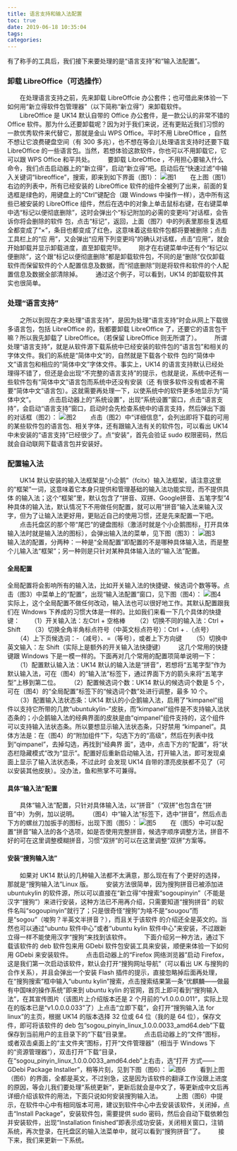 ```yaml
---
title: 语言支持和输入法配置
toc: true
date: 2019-06-18 10:35:04
tags:
categories:
---
```






有了称手的工具后，我们接下来要处理的是“语言支持”和“输入法配置”。
### 卸载 LibreOffice（可选操作）
　　在处理语言支持之前，先来卸载 LibreOffcie 办公套件；也可借此来体验一下如何用“新立得软件包管理器”（以下简称“新立得”）来卸载软件。
　　LibreOffice 是 UK14 默认自带的 Office 办公套件，是一款公认的非常不错的 Office 软件。那为什么还要卸载呢？因为对于我们来说，还有更贴近我们习惯的一款优秀软件来代替它，那就是金山 WPS Office。平时不用 LibreOffice ，自然不想让它浪费硬盘空间（有 300 多兆），也不想在等会儿处理语言支持时还要下载 LibreOffice 的一些语言包。当然，若想体验这款软件，你也可以不用卸载它，它可以跟 WPS Office 和平共处。
　　要卸载 LibreOffice ，不用担心要输入什么命令，我们点击启动器上的“新立得”，启动“新立得”吧。启动后在“快速过滤”中输入关键词“libreoffice”，搜索，即来到如下界面（图1）：
![图1](https://www.ubuntukylin.com/ukylin/data/attachment/forum/201406/27/223637qdss9s6dddhs6dqp.jpg)
　　在上图（图1）右边的列表中，所有已经安装的 LibreOffice 软件的组件全被列了出来，前面的复选框是绿色的，用键盘上的“Ctrl”键配合（跟 Windows 中操作一样），选中所有这些已被安装的 LibreOffice 组件，然后在选中的对象上单击鼠标右键，在右键菜单中选“标记以便彻底删除”，这时会弹出个“标记附加的必需的变更吗”对话框，会告诉你将会删除的软件 包，点击“标记”，返回，上面（图7）中的列表里那些复选框全都变成了“×”，条目也都变成了红色，这意味着这些软件包都将要被删除；点击工具栏上的“应 用”，又会弹出“应用下列变更吗”的确认对话框，点击“应用”，就会开始卸载并显示卸载进度，直至卸载完毕。
　　刚才在右键菜单中还有个“标记以便删除”，这个跟“标记以便彻底删除”都是卸载软件包，不同的是“删除”仅仅卸载软件而保留软件的个人配置信息及数据，而“彻底删除”则是将软件和软件的个人配置信息及数据全部清除掉。
　　通过这个例子，可以看到，UK14 的卸载软件其实也很简单。
### 处理“语言支持”
　　之所以到现在才来处理“语言支持”，是因为处理“语言支持”时会从网上下载很多语言包，包括 LibreOffice 的，我都要卸载 LibreOffice 了，还要它的语言包干嘛？所以我先卸载了 LibreOffice。（若保留 LibreOffice 则无所谓了）。
　　所谓处理“语言支持”，就是从软件源下载系统中已经安装的软件包的“语言包”和相关的字体文件。我们的系统是“简体中文”的，自然就是下载各个软件 包的“简体中文”语言包和相应的“简体中文”字体文件。事实上，UK14 的语言支持默认已经处理得不错了，但还是会出现“不完整的语言支持”的提示，也就是说，系统中还有一些软件包有“简体中文”语言包而系统中还没有安装（还 有很多软件没有或者不需要“简体中文”语言包）。这就需要再处理一下，以使系统中的软件更多地显示为“简体中文”。
 　　点击启动器上的“系统设置”，出现“系统设置”窗口，点击“语言支持”，会启动“语言支持”窗口，启动时会先检查系统中的语言支持，然后弹出下面的对话框（图2）：
![图2](https://www.ubuntukylin.com/ukylin/data/attachment/forum/201406/27/223706axcs8kkqxu7qvx0q.jpg)
　　点击（图2）中“详细信息”，会列出即将下载的可用的某些软件包的语言包、相关字体，还有跟输入法有关的软件包，可以看出 UK14 中未安装的“语言支持”已经很少了。点“安装”，首先会验证 sudo 权限密码，然后就会自动联网下载语言包并安装好。
### 配置输入法
　　UK14 默认安装的输入法框架是“小企鹅”（fcitx）输入法框架，请注意这里的“框架”一词，这意味着它本身只提供和管理基础的输入法功能实现，而不提供具体 的输入法；这个“框架”里，默认包含了“拼音、双拼、Google拼音、五笔字型”4 种具体的输入法，默认情况下不用做任何配置，就可以用“拼音”输入法来输入汉字，但为了让输入法更好用，更贴近自己的使用习惯，还是先来配置一下吧。
　　点击托盘区的那个带“尾巴”的键盘图标（激活时就是个小企鹅图标，打开具体输入法时就是输入法的图标），会弹出输入法的菜单，见下图（图3）：
![图3](https://www.ubuntukylin.com/ukylin/data/attachment/forum/201406/27/223855j771axawy16lo68e.jpg)
　　输入法的配置，分两种：一种是“全局配置”即配置的不是哪种具体输入法，而是整个儿输入法“框架”；另一种则是只针对某种具体输入法的“输入法”配置。
#### 全局配置
全局配置将会影响所有的输入法，比如开关输入法的快捷键、候选词个数等等。点击（图3）中菜单上的“配置”，出现“输入法配置”窗口，见下图（图4）：
![图4](https://www.ubuntukylin.com/ukylin/data/attachment/forum/201406/27/223925gckozjvj5rwrxerz.jpg)
　　实际上，这个全局配置不做任何改动，输入法也可以很好地工作。其默认配置跟我们在 Wndows 下养成的习惯大体是一样的。比如我们来看一下几个具体的快捷键：
　　（1）开关输入法：左Ctrl + 空格棒
　　（2）切换不同的输入法：Ctrl + Shift
　　（3）切换全角半角标点符号（中英文标点符号）：Ctrl + .（点号）
　　（4）上下页候选词：-（减号）、=（等号），或者上下方向键
　　（5）切换中英文输入：左 Shift（实际上是额外的开关输入法快捷键）
　　这几个常用的快捷键跟 Windows 下是一模一样的。下面再对几个常用的配置项简单说明一下：
　　（1）配置默认输入法：UK14 默认的输入法是“拼音”，若想将“五笔字型”作为默认输入法，可在（图4）的“输入法”标签下，通过界面下方的箭头来将“五笔字型”上移到第二位。
　　（2）配置候选词个数：UK14 默认的候选词个数是 5 个，可在（图4）的“全局配置”标签下的“候选词个数”处进行调整，最多 10 个。
　　（3）配置输入法状态条：UK14 默认的小企鹅输入法，启用了“kimpanel”组件以支持它所带的几款“ubuntukylin-”皮肤，而“kimpanel”组件是不支持输入法状 态条的；小企鹅输入法的经典界面的皮肤是由“qimpanel”组件支持的，这个组件可以支持输入法状态条。所以要想显示输入法状态条，只好禁用 “kimpanel”。具体方法是：在（图4）的“附加组件”下，勾选下方的“高级”，然后在列表中找到“qimpanel”，去掉勾选，再找到“经典界 面”，选中，点击下方的“配置”，将“状态栏隐藏模式”改为“显示”。配置好后重新启动输入法，打开输入法，即可发现桌面上显示了输入法状态条，不过此时 会发现 UK14 自带的漂亮皮肤都不见了（可以安装其他皮肤）。没办法，鱼和熊掌不可兼得。
#### 具体“输入法”配置
　　具体“输入法”配置，只针对具体输入法，以“拼音”（“双拼”也包含在“拼音”中）为例，加以说明。
　　（图4）中“输入法”标签下，选中“拼音”，然后点击下方的螺丝刀加扳手的图标，出现下图（图5）：
![图5](https://www.ubuntukylin.com/ukylin/data/attachment/forum/201406/27/224039o5izqx533h6544o4.jpg)
　　在（图5）中可以配置“拼音”输入法的各个选项，如是否使用完整拼音，候选字顺序调整方法，拼音不好的可在这里调整模糊拼音，习惯“双拼”的可以在这里调整“双拼”方案等。　
#### 安装“搜狗输入法”
　　如果对 UK14 默认的几种输入法都不太满意，那么现在有了个更好的选择，那就是“搜狗输入法”Linux 版。
　　安装方法很简单，因为搜狗拼音已被添加进 ubuntukylin 的软件源，所以可以直接在“新立得”中搜索“sogoupinyin”（不能是汉字“搜狗”）来进行安装，这种方法已不用再介绍，只需要知道“搜狗拼音” 的软件名叫“sogoupinyin”就行了；只是很奇怪“搜狗”为啥不是“sougou”而是“sogou”（唆狗？半英文半拼音？），而且关于该软件 的介绍还全是英文的。当然也可以通过“ubuntu 软件中心”或者“ubuntu kylin 软件中心"来安装，不过跟新立得一样不能使用汉字“搜狗”来找到该软件。
　　下面介绍另一种方法，通过下载该软件的 deb 软件包来用 GDebi 软件包安装工具来安装，顺便来体验一下如何用 GDebi 来安装软件。
　　点击启动器上的“Firefox 网络浏览器”启动 Firefox，这是我们第一次启动该软件，默认会打开“搜狗网址导航”（可以看出 UK 与搜狗的合作关系），并且会弹出一个安装 Flash 插件的提示，直接忽略掉后面再处理，在“搜狗搜索”框中输入“ubuntu kylin”搜索，点击搜索结果第一条“优麒麟——做最有中国味的操作系统”即来到 ubuntu kylin 的官网，首页上即可看到“搜狗输入法”，在其宣传图片（该图片上介绍版本还是 2 个月前的“v1.0.0.0.011”，实际上现在的版本已是“v1.0.0.0.033”了）上点击“立即下载”，会打开“搜狗输入法 for linux”的主页，根据 UK14 的版本选择 32 位或 64 位（我的是 64 位），保存文件，即可将该软件的 deb 包“sogou_pinyin_linux_1.0.0.0033_amd64.deb”下载保存到当前用户的主目录下的“下载”目录里。
　　点击启动器上的“文件”图标，或者双击桌面上的“主文件夹”图标，打开“文件管理器”（相当于 Windows 下的“资源管理器”），双击打开“下载”目录，在“sogou_pinyin_linux_1.0.0.0033_amd64.deb”上右击，选“打开 方式——GDebi Package Installer”，稍等片刻，见到下图（图6）：
![图6](https://www.ubuntukylin.com/ukylin/data/attachment/forum/201406/27/224150r784ya3c79f1y8rf.jpg)
　　看到上图（图6）的界面，全都是英文，不过别急，这是因为该软件的翻译工作没跟上进度的原因，等会儿我们要处理“系统更新”，更新后就会是中文了，等更新成中文后再详细介绍该软件的用法，下面只说如何安装搜狗输入法。
 　　上图（图6）中提示，在软件中心中有相同版本可用，建议到软件中心中去安装该软件，关闭掉，点击“Install Package”，安装软件包，需要提供 sudo 密码，然后会自动下载依赖包并安装软件，出现“Installation finished”即表示成功安装，关闭相关窗口，注销系统，再次登录，在托盘区的输入法菜单中，就可以看到“搜狗拼音”了。
 　　接下来，我们来更新一下系统。 
